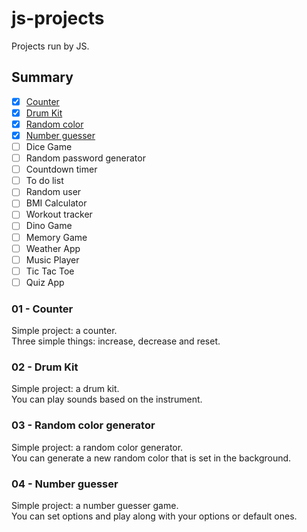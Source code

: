 # js-projects

Projects run by JS.

## Summary 

- [X] [Counter](https://github.com/Clemix37/js-projects#01---counter)  
- [X] [Drum Kit](https://github.com/Clemix37/js-projects#02---drum-kit)  
- [X] [Random color](https://github.com/Clemix37/js-projects#03---random-color-generator)  
- [X] [Number guesser](https://github.com/Clemix37/js-projects#04---number-guesser)  
- [ ] Dice Game
- [ ] Random password generator
- [ ] Countdown timer
- [ ] To do list
- [ ] Random user
- [ ] BMI Calculator
- [ ] Workout tracker
- [ ] Dino Game
- [ ] Memory Game
- [ ] Weather App
- [ ] Music Player
- [ ] Tic Tac Toe
- [ ] Quiz App

### 01 - Counter

Simple project: a counter.  
Three simple things: increase, decrease and reset.  

### 02 - Drum Kit

Simple project: a drum kit.  
You can play sounds based on the instrument.  

### 03 - Random color generator

Simple project: a random color generator.  
You can generate a new random color that is set in the background.  

### 04 - Number guesser

Simple project: a number guesser game.  
You can set options and play along with your options or default ones.

